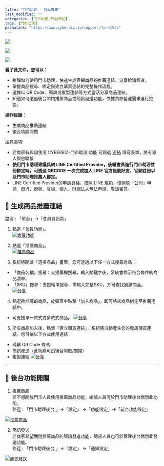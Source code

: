 ```yaml
---
title: "門市助理 - 商品推薦"
last_modified: ""
categories: [門市助理,TW台灣站]
tags: [門市助理]
permalink: "https://www.cyberbiz.io/support/?p=41923"
---
```


![](https://www.cyberbiz.io/support/wp-content/uploads/適用站別.png)

[![](https://www.cyberbiz.io/support/wp-content/uploads/台灣站.png)](https://www.cyberbiz.io/support/?page_id=2490)

[![](https://www.cyberbiz.io/support/wp-content/uploads/門市助理.png)](https://www.cyberbiz.io/support/?page_id=42126)

**看了此文件，您可以：**  

* 瞭解如何使用門市助理，快速生成官網商品的推薦連結，分享給消費者。
* 掌握商品搜尋、綁定與建立購買連結的完整操作流程。
* 選擇以 QR Code、簡訊或複製連結等方式靈活分享商品連結。
* 知道如何透過後台關閉推薦商品或簡訊發送功能，依據實際營運需求進行控管。

**操作目錄：**

* 生成商品推薦連結
* 後台功能開關

注意事項:  

* 若商家有興趣使用 CYBERBIZ-門市助理 功能 可點選 [連結](https://docs.google.com/forms/d/e/1FAIpQLScAzqU3OckpsS-XBy3yvioKksDBazronFTuEl_RBonxCATHaQ/viewform) 填寫表單，將有專人與您聯繫
* **使用門市助理建議具備 LINE Certified Provider，後續會員進行門市助理註冊綁定時，可透過 QRCODE 一次完成加入 LINE 官方帳號好友、官網註冊以及門市助理推薦人綁定。**
* LINE Certified Provider的申請資格，按照 LINE 規範，僅開放「公司」申請，商行、商號、農場、個人、財團法人無法申請，敬請留意。

## 📌 生成商品推薦連結


路徑 :  「前台」→「會員資訊頁」  


1. 點選「會員功能」。  
[![會員功能](https://www.cyberbiz.io/support/wp-content/uploads/門市助理-商品推薦01.png)](https://www.cyberbiz.io/support/wp-content/uploads/門市助理-商品推薦01.png)



2. 點選「推薦商品」。  
[![推薦商品](https://www.cyberbiz.io/support/wp-content/uploads/門市助理-商品推薦02.png)](https://www.cyberbiz.io/support/wp-content/uploads/門市助理-商品推薦02.png)



3. 系統將開啟「選擇商品」畫面，您可透過以下任一方式搜尋商品： 
* 「商品名稱」搜尋：支援模糊搜尋，輸入關鍵字後，系統會顯示符合條件的商品清單。
* 「SKU」搜尋：支援精準搜尋，需輸入完整SKU，方可查找到該商品。
[![分享](https://www.cyberbiz.io/support/wp-content/uploads/門市助理-商品推薦12.png)](https://www.cyberbiz.io/support/wp-content/uploads/門市助理-商品推薦12.png)

4. 點選欲推薦的商品，於彈窗中點擊「加入商品」，即可將該商品綁定至推薦連結中。 
* 可支援單一款式或多款式商品。
[![分享](https://www.cyberbiz.io/support/wp-content/uploads/門市助理-商品推薦04.png)](https://www.cyberbiz.io/support/wp-content/uploads/門市助理-商品推薦04.png)

5. 所有商品加入後，點擊「建立購買連結」，系統將自動產生您的專屬購買連結。您可依以下方式使用連結： 
* 導購 QR Code 條碼
* 簡訊發送（此功能可由後台開啟/關閉）
* 複製連結
[![分享](https://www.cyberbiz.io/support/wp-content/uploads/門市助理-商品推薦08.png)](https://www.cyberbiz.io/support/wp-content/uploads/門市助理-商品推薦08.png)

* * *

## 📌 後台功能開關



1. 推薦商品  
若不想開放門市人員使用推薦商品功能，總部人員可於門市助理後台關閉此功能。  
路徑 : 「門市助理後台 」→「設定」 →「功能設定」→「前台功能設定」  

[![推薦商品](https://www.cyberbiz.io/support/wp-content/uploads/門市助理-商品推薦10.png)](https://www.cyberbiz.io/support/wp-content/uploads/門市助理-商品推薦10.png)



2. 簡訊發送  
若商家希望關閉推薦商品的簡訊發送功能，總部人員也可於管理後台關閉此發送功能。  
路徑 : 「門市助理後台 」→「設定」 →「通知設定」  

[![簡訊發送](https://www.cyberbiz.io/support/wp-content/uploads/門市助理-商品推薦11.png)](https://www.cyberbiz.io/support/wp-content/uploads/門市助理-商品推薦11.png)



